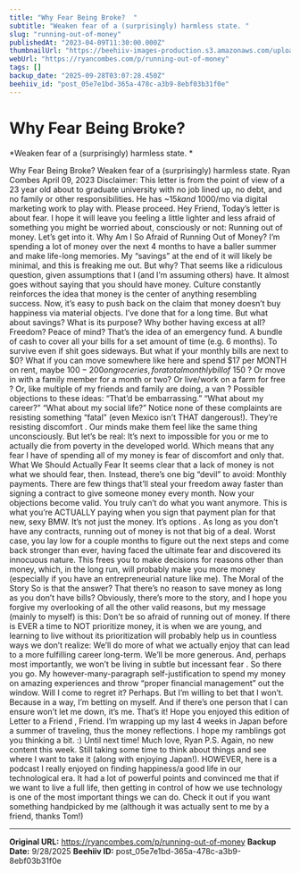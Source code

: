```yaml
---
title: "Why Fear Being Broke?  "
subtitle: "Weaken fear of a (surprisingly) harmless state. "
slug: "running-out-of-money"
publishedAt: "2023-04-09T11:30:00.000Z"
thumbnailUrl: "https://beehiiv-images-production.s3.amazonaws.com/uploads/asset/file/18a6742d-bc22-4e2e-a7e1-7b9a1e71fb55/jp-valery-mQTTDA_kY_8-unsplash.jpg?t=1681038655"
webUrl: "https://ryancombes.com/p/running-out-of-money"
tags: []
backup_date: "2025-09-28T03:07:28.450Z"
beehiiv_id: "post_05e7e1bd-365a-478c-a3b9-8ebf03b31f0e"
---
```


# Why Fear Being Broke?  

*Weaken fear of a (surprisingly) harmless state. *



Why Fear Being Broke? Weaken fear of a (surprisingly) harmless state. Ryan Combes April 09, 2023 Disclaimer: This letter is from the point of view of a 23 year old about to graduate university with no job lined up, no debt, and no family or other responsibilities. He has ~$15k and ~$1000/mo via digital marketing work to play with. Please proceed. Hey Friend, Today’s letter is about fear. I hope it will leave you feeling a little lighter and less afraid of something you might be worried about, consciously or not: Running out of money. Let’s get into it. Why Am I So Afraid of Running Out of Money? I’m spending a lot of money over the next 4 months to have a baller summer and make life-long memories. My “savings” at the end of it will likely be minimal, and this is freaking me out. But why? That seems like a ridiculous question, given assumptions that I (and I’m assuming others) have. It almost goes without saying that you should have money. Culture constantly reinforces the idea that money is the center of anything resembling success. Now, it’s easy to push back on the claim that money doesn’t buy happiness via material objects. I’ve done that for a long time. But what about savings? What is its purpose? Why bother having excess at all? Freedom? Peace of mind? That’s the idea of an emergency fund. A bundle of cash to cover all your bills for a set amount of time (e.g. 6 months). To survive even if shit goes sideways. But what if your monthly bills are next to $0? What if you can move somewhere like here and spend $17 per MONTH on rent, maybe $100-200 on groceries, for a total monthly bill of ~$150 ? Or move in with a family member for a month or two? Or live/work on a farm for free ? Or, like multiple of my friends and family are doing, a van ? Possible objections to these ideas: “That’d be embarrassing.” “What about my career?” “What about my social life?” Notice none of these complaints are resisting something “fatal” (even Mexico isn’t THAT dangerous!). They’re resisting discomfort . Our minds make them feel like the same thing unconsciously. But let’s be real: It’s next to impossible for you or me to actually die from poverty in the developed world. Which means that any fear I have of spending all of my money is fear of discomfort and only that. What We Should Actually Fear It seems clear that a lack of money is not what we should fear, then. Instead, there’s one big “devil” to avoid: Monthly payments. There are few things that’ll steal your freedom away faster than signing a contract to give someone money every month. Now your objections become valid. You truly can’t do what you want anymore. This is what you’re ACTUALLY paying when you sign that payment plan for that new, sexy BMW. It’s not just the money. It’s options . As long as you don’t have any contracts, running out of money is not that big of a deal. Worst case, you lay low for a couple months to figure out the next steps and come back stronger than ever, having faced the ultimate fear and discovered its innocuous nature. This frees you to make decisions for reasons other than money, which, in the long run, will probably make you more money (especially if you have an entrepreneurial nature like me). The Moral of the Story So is that the answer? That there’s no reason to save money as long as you don’t have bills? Obviously, there’s more to the story, and I hope you forgive my overlooking of all the other valid reasons, but my message (mainly to myself) is this: Don’t be so afraid of running out of money. If there is EVER a time to NOT prioritize money, it is when we are young, and learning to live without its prioritization will probably help us in countless ways we don’t realize: We’ll do more of what we actually enjoy that can lead to a more fulfilling career long-term. We’ll be more generous. And, perhaps most importantly, we won’t be living in subtle but incessant fear . So there you go. My however-many-paragraph self-justification to spend my money on amazing experiences and throw “proper financial management” out the window. Will I come to regret it? Perhaps. But I’m willing to bet that I won’t. Because in a way, I’m betting on myself. And if there’s one person that I can ensure won’t let me down, it’s me. That’s it! Hope you enjoyed this edition of Letter to a Friend , Friend. I’m wrapping up my last 4 weeks in Japan before a summer of traveling, thus the money reflections. I hope my ramblings got you thinking a bit. :) Until next time! Much love, Ryan P.S. Again, no new content this week. Still taking some time to think about things and see where I want to take it (along with enjoying Japan!). HOWEVER, here is a podcast I really enjoyed on finding happiness/a good life in our technological era. It had a lot of powerful points and convinced me that if we want to live a full life, then getting in control of how we use technology is one of the most important things we can do. Check it out if you want something handpicked by me (although it was actually sent to me by a friend, thanks Tom!)

---

**Original URL:** https://ryancombes.com/p/running-out-of-money
**Backup Date:** 9/28/2025
**Beehiiv ID:** post_05e7e1bd-365a-478c-a3b9-8ebf03b31f0e
